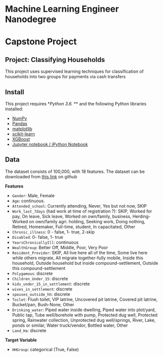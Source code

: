 # Machine Learning Engineer Nanodegree
# Capstone Project
## Project: Classifying Households

This project uses supervised learning techniques for classification of households into two groups for payments via cash transfers

## Install

This project requires **Python 3.6.* ** and the following Python libraries installed:

- [NumPy](http://www.numpy.org/)
- [Pandas](http://pandas.pydata.org)
- [matplotlib](http://matplotlib.org/)
- [scikit-learn](http://scikit-learn.org/stable/)
- [XGBoost](https://xgboost.readthedocs.io/en/latest/)
- [Jupyter notebook / iPython Notebook](http://ipython.org/notebook.html)

## Data

The dataset consists of 100,000, with 18 features. The dataset can be downloaded from [this link](https://github.com/dakn2005/MLNDProject_CT/blob/master/mlnd-ds-2.csv) on github

**Features**
- `Gender`: Male, Female
- `Age`: continuous.
- `Attended_school`: Currently attending, Never, Yes but not now, SKIP
- `Work_last_7days` (had work at time of registration ?): SKIP, Worked for pay, On leave, Sick leave, Worked on own/family, business, Herding-Worked on own/family agri. holding, Seeking work, Doing nothing, Retired, Homemaker, Full-time, student, In capacitated, Other
- `Chronic_illness`: 0 - false, 1- true, 2-skip
- `Disabled`: 0- false, 1- true
- `YearsChronicallyIll`: continuous
- `WealthGroup`: Better Off, Middle, Poor, Very Poor
- `Resident_Provider`: SKIP, All live here all of the time, Some live here while others migrate, All migrate together-fully mobile, Inside this household, Outside household but inside compound-settlement, Outside this compound-settlement
- `Polygamous`: discrete
- `Children_Under_15`: discrete
- `kids_under_15_in_settlement`: discrete
- `wives_in_settlement`: discrete
- `spouses_outside_hh`: discrete
- `Toilet`: Flush toilet, VIP latrine, Uncovered pit latrine, Covered pit latrine, Bucket/pan, Bush-None, Other
- `Drinking_water`: Piped water inside dwelling, Piped water into plot/yard, Public tap, Tube well/borehole with pump, Protected dug well, Protected spring, Rainwater collection, Unprotected dug well/springs, River, Lake, ponds or similar, Water truck/vendor, Bottled water, Other
- `Land_Ha`: discrete

**Target Variable**
- `HHGroup`: categorical (True, False)
